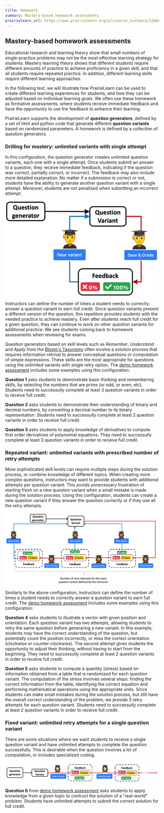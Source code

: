 ```yaml
---
title: Homework
summary: Mastery-based homework assessments
prairielearn_url: https://www.prairielearn.org/pl/course_instance/128605/assessment/2310476
---
```


## Mastery-based homework assessments

Educational research and learning theory show that small numbers of single-practice problems may not be the most effective learning strategy for students. Mastery learning theory shows that different students require different amounts of practice to achieve proficiency in a given skill, and that all students require repeated practice. In addition, different learning skills require different learning approaches.

In the following text, we will illustrate how PrairieLearn can be used to create different learning experiences for students, and how they can be adjusted based on individual learning goals. We often use these homework as formative assessments, where students receive immediate feedback and have the opportunity to use the feedback to enhance their learning.

PrairieLearn supports the development of **question generators**, defined by a set of html and python code that generate different **question variants** based on randomized parameters. A homework is defined by a collection of question generators.

### Drilling for mastery: unlimited variants with single attempt

In this configuration, the question generator creates unlimited question variants, each one with a single attempt. Once students submit an answer to a question, they receive immediate feedback, indicating if the question was correct, partially correct, or incorrect. The feedback may also include more detailed explanation. No matter if a submission is correct or not, students have the ability to generate another question variant with a single attempt. Moreover, students are not penalized when submitting an incorrect attempt.

![Unlimited variants with single attemp](./unlimited-variants.png)

Instructors can define the number of times a student needs to correctly answer a question variant to earn full credit. Since question variants present a different version of the question, this repetition provides students with the needed practice to achieve mastery. Even after students reach full credit for a given question, they can continue to work on other question variants for additional practice. We see students coming back to homework assessments when reviewing for exams.

Question generators based on skill levels such as _Remember_, _Understand_ and _Apply_ from the [Bloom's Taxonomy](https://en.wikipedia.org/wiki/Bloom's_taxonomy) often involve a solution process that requires information retrival to answer conceptual questions or computation of simple expressions. These skills are the most appropriate for questions using the unlimited variants with single retry option.
The [demo homework assessment](https://www.prairielearn.org/pl/course_instance/128605/assessment/2310476) includes some examples using this configuration:

**Question 1** asks students to demonstrate basic thinking and remembering skills, by selecting the numbers that are prime (or odd, or even, etc). Students need to successully complete at least 3 question variants in order to receive full credit.

**Question 2** asks students to demonstrate their understanding of binary and decimal numbers, by converting a decimal number to its binary representation. Students need to successully complete at least 2 question variants in order to receive full credit.

**Question 3** asks students to apply knowledge of derivatives to compute first order derivatives of polynomial equations. They need to successully complete at least 3 question variants in order to receive full credit.

### Repeated variant: unlimited variants with prescribed number of retry attempts

More sophisticated skill levels can require multiple steps during the solution process, or combine knowledge of different topics. When creating more complex questions, instructors may want to provide students with additional attempts per question variant. This avoids unnecessary frustration of starting fresh on a new question variant when a small mistake is made during the solution process. Using this configuration, students can create a new question variant if they answer the question correctly or if they use all the retry attempts.

![Unlimited variants with prescribed number of retry attempts](./set-retry-per-variant.png)

Similarly to the above configuration, instructors can define the number of times a student needs to correctly answer a question variant to earn full credit. The [demo homework assessment](https://www.prairielearn.org/pl/course_instance/128605/assessment/2310476) includes some examples using this configuration:

**Question 4** asks students to illustrate a vector with given position and orientation. Each question variant has two attempts, allowing students to retry the same question before generaring a new variant. In this example, students may have the correct understanding of the question, but potentially count the position incorrectly, or miss the correct orientation (clockwise or counter-clockwise). The second attempt gives students the opportunity to adjust their thinking, without having to start from the beginning. They need to successully complete at least 2 question variants in order to receive full credit.

**Question 5** asks students to compute a quantity (stress) based on information obtained from a table that is randomized for each question variant. The computation of the stress involves several steps: finding the correct information from the table, identifying the correct equation and performing mathematical operations using the appropriate units. Since students can make small mistakes during the solution process, but still have the overall correct understanding of the problem, we provide 3 retry attempts for each question variant. Students need to successully complete at least 2 question variants in order to receive full credit.

### Fixed variant: unlimited retry attempts for a single question variant

There are some situations where we want students to receive a single question variant
and have unlimited attempts to complete the question successfully. This is desirable when the question involves a lot of computation, or includes specialized coding.

![Unlimited retry attempts for a single question variant](./one-variant-unlimited-attempts.png)

**Question 6** from [demo homework assessment](https://www.prairielearn.org/pl/course_instance/128605/assessment/2310476) asks students to apply knowledge from a given topic to contruct the solution of a "real-world" problem. Students have unlimited attempts to submit the correct solution for full credit.
